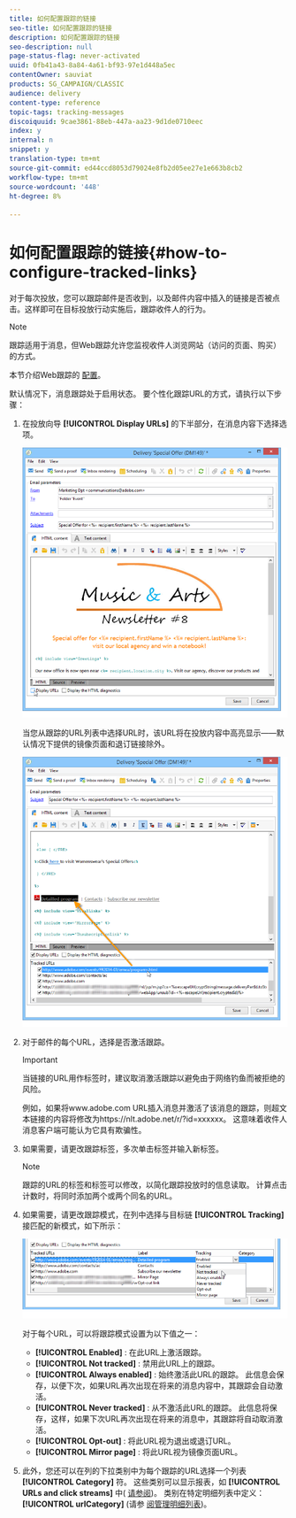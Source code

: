 ```yaml
---
title: 如何配置跟踪的链接
seo-title: 如何配置跟踪的链接
description: 如何配置跟踪的链接
seo-description: null
page-status-flag: never-activated
uuid: 0fb41a43-8a84-4a61-bf93-97e1d448a5ec
contentOwner: sauviat
products: SG_CAMPAIGN/CLASSIC
audience: delivery
content-type: reference
topic-tags: tracking-messages
discoiquuid: 9cae3861-88eb-447a-aa23-9d1de0710eec
index: y
internal: n
snippet: y
translation-type: tm+mt
source-git-commit: ed44ccd8053d79024e8fb2d05ee27e1e663b8cb2
workflow-type: tm+mt
source-wordcount: '448'
ht-degree: 8%

---
```



# 如何配置跟踪的链接{#how-to-configure-tracked-links}

对于每次投放，您可以跟踪邮件是否收到，以及邮件内容中插入的链接是否被点击。这样即可在目标投放行动实施后，跟踪收件人的行为。

>[!NOTE]
>
>跟踪适用于消息，但Web跟踪允许您监视收件人浏览网站（访问的页面、购买）的方式。
>
>本节介绍Web跟踪的 [配置](../../configuration/using/about-web-tracking.md)。

默认情况下，消息跟踪处于启用状态。 要个性化跟踪URL的方式，请执行以下步骤：

1. 在投放向导 **[!UICONTROL Display URLs]** 的下半部分，在消息内容下选择选项。

   ![](assets/s_ncs_user_email_del_display_urls.png)

   当您从跟踪的URL列表中选择URL时，该URL将在投放内容中高亮显示——默认情况下提供的镜像页面和退订链接除外。

   ![](assets/s_ncs_user_email_del_show_urls.png)

1. 对于邮件的每个URL，选择是否激活跟踪。

   >[!IMPORTANT]
   >
   >当链接的URL用作标签时，建议取消激活跟踪以避免由于网络钓鱼而被拒绝的风险。
   >
   >例如，如果将www.adobe.com URL插入消息并激活了该消息的跟踪，则超文本链接的内容将修改为https://nlt.adobe.net/r/?id=xxxxxx。 这意味着收件人消息客户端可能认为它具有欺骗性。

1. 如果需要，请更改跟踪标签，多次单击标签并输入新标签。

   >[!NOTE]
   >
   >跟踪的URL的标签和标签可以修改，以简化跟踪投放时的信息读取。 计算点击计数时，将同时添加两个或两个同名的URL。

1. 如果需要，请更改跟踪模式，在列中选择与目标链 **[!UICONTROL Tracking]** 接匹配的新模式，如下所示：

   ![](assets/s_ncs_user_select_tracking_mode.png)

   对于每个URL，可以将跟踪模式设置为以下值之一：

   * **[!UICONTROL Enabled]** : 在此URL上激活跟踪。
   * **[!UICONTROL Not tracked]** : 禁用此URL上的跟踪。
   * **[!UICONTROL Always enabled]** : 始终激活此URL的跟踪。 此信息会保存，以便下次，如果URL再次出现在将来的消息内容中，其跟踪会自动激活。
   * **[!UICONTROL Never tracked]** : 从不激活此URL的跟踪。 此信息将保存，这样，如果下次URL再次出现在将来的消息中，其跟踪将自动取消激活。
   * **[!UICONTROL Opt-out]** : 将此URL视为退出或退订URL。
   * **[!UICONTROL Mirror page]** : 将此URL视为镜像页面URL。

1. 此外，您还可以在列的下拉类别中为每个跟踪的URL选择一个列表 **[!UICONTROL Category]** 符。 这些类别可以显示报表，如 **[!UICONTROL URLs and click streams]** 中( [请参阅](../../reporting/using/reports-on-deliveries.md#urls-and-click-streams))。 类别在特定明细列表中定义： **[!UICONTROL urlCategory]** (请参 [阅管理明细列表](../../platform/using/managing-enumerations.md))。
